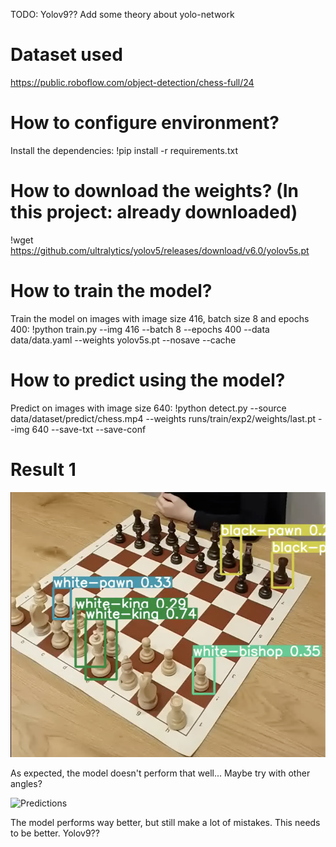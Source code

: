 TODO: Yolov9?? Add some theory about yolo-network

# Dataset used

https://public.roboflow.com/object-detection/chess-full/24

# How to configure environment?

Install the dependencies:
!pip install -r requirements.txt

# How to download the weights? (In this project: already downloaded)

!wget https://github.com/ultralytics/yolov5/releases/download/v6.0/yolov5s.pt

# How to train the model?

Train the model on images with image size 416, batch size 8 and epochs 400:
!python train.py --img 416 --batch 8 --epochs 400 --data data/data.yaml --weights yolov5s.pt  --nosave --cache

# How to predict using the model?

Predict on images with image size 640:
!python detect.py --source data/dataset/predict/chess.mp4  --weights runs/train/exp2/weights/last.pt --img 640 --save-txt --save-conf

# Result 1

![Predictions](chess_exp3.png)

As expected, the model doesn't perform that well... Maybe try with other angles?

![Predictions](chess_exp5.png)

The model performs way better, but still make a lot of mistakes. This needs to be better. Yolov9??

